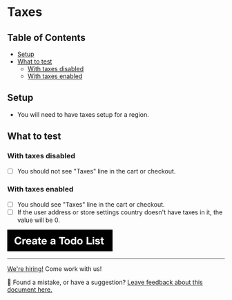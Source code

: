 # Taxes <!-- omit in toc -->

## Table of Contents <!-- omit in toc -->

- [Setup](#setup)
- [What to test](#what-to-test)
    - [With taxes disabled](#with-taxes-disabled)
    - [With taxes enabled](#with-taxes-enabled)

## Setup

-   You will need to have taxes setup for a region.

## What to test

### With taxes disabled

-   [ ] You should not see "Taxes" line in the cart or checkout.

### With taxes enabled

-   [ ] You should see "Taxes" line in the cart or checkout.
-   [ ] If the user address or store settings country doesn't have taxes in it, the value will be 0.

[![Create Todo list](https://raw.githubusercontent.com/senadir/todo-my-markdown/master/public/github-button.svg?sanitize=true)](https://git-todo.netlify.app/create)

<!-- FEEDBACK -->

---

[We're hiring!](https://woocommerce.com/careers/) Come work with us!

🐞 Found a mistake, or have a suggestion? [Leave feedback about this document here.](https://github.com/woocommerce/woocommerce-gutenberg-products-block/issues/new?assignees=&labels=type%3A+documentation&template=--doc-feedback.md&title=Feedback%20on%20./docs/testing/cart-checkout/taxes.md)

<!-- /FEEDBACK -->
